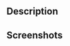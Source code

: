 ## Description
<!--
Describe your PR here
-->

## Screenshots
<!--
If this PR touches the interface of the bot, add screenshots here.
-->
